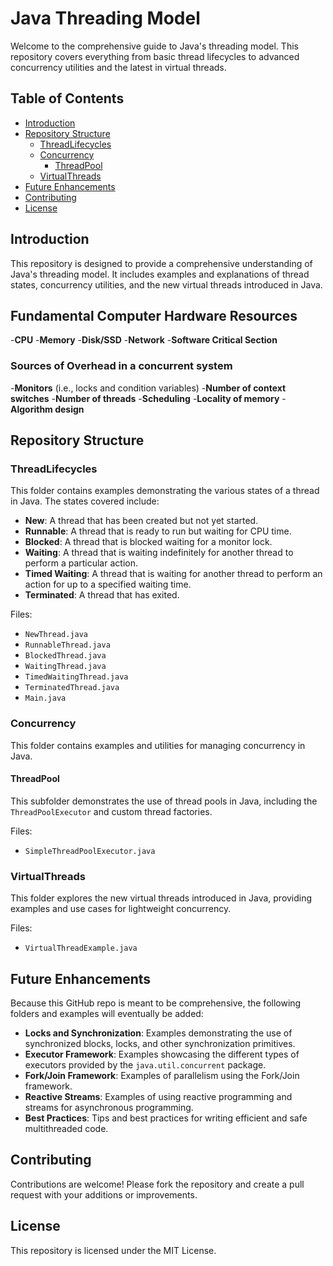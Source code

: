 # Java Threading Model

Welcome to the comprehensive guide to Java's threading model. This repository covers everything from basic thread lifecycles to advanced concurrency utilities and the latest in virtual threads.

## Table of Contents

- [Introduction](#introduction)
- [Repository Structure](#repository-structure)
  - [ThreadLifecycles](#threadlifecycles)
  - [Concurrency](#concurrency)
    - [ThreadPool](#threadpool)
  - [VirtualThreads](#virtualthreads)
- [Future Enhancements](#future-enhancements)
- [Contributing](#contributing)
- [License](#license)

## Introduction

This repository is designed to provide a comprehensive understanding of Java's threading model. It includes examples and explanations of thread states, concurrency utilities, and the new virtual threads introduced in Java.

## Fundamental Computer Hardware Resources
-**CPU**
-**Memory**
-**Disk/SSD**
-**Network**
-**Software Critical Section**

### Sources of Overhead in a concurrent system
-**Monitors** (i.e., locks and condition variables)
-**Number of context switches**
-**Number of threads**
-**Scheduling**
-**Locality of memory**
-**Algorithm design**

## Repository Structure

### ThreadLifecycles

This folder contains examples demonstrating the various states of a thread in Java. The states covered include:

- **New**: A thread that has been created but not yet started.
- **Runnable**: A thread that is ready to run but waiting for CPU time.
- **Blocked**: A thread that is blocked waiting for a monitor lock.
- **Waiting**: A thread that is waiting indefinitely for another thread to perform a particular action.
- **Timed Waiting**: A thread that is waiting for another thread to perform an action for up to a specified waiting time.
- **Terminated**: A thread that has exited.

Files:
- `NewThread.java`
- `RunnableThread.java`
- `BlockedThread.java`
- `WaitingThread.java`
- `TimedWaitingThread.java`
- `TerminatedThread.java`
- `Main.java`

### Concurrency

This folder contains examples and utilities for managing concurrency in Java.

#### ThreadPool

This subfolder demonstrates the use of thread pools in Java, including the `ThreadPoolExecutor` and custom thread factories.

Files:
- `SimpleThreadPoolExecutor.java`

### VirtualThreads

This folder explores the new virtual threads introduced in Java, providing examples and use cases for lightweight concurrency.

Files:
- `VirtualThreadExample.java`

## Future Enhancements

Because this GitHub repo is meant to be comprehensive, the following folders and examples will eventually be added:

- **Locks and Synchronization**: Examples demonstrating the use of synchronized blocks, locks, and other synchronization primitives.
- **Executor Framework**: Examples showcasing the different types of executors provided by the `java.util.concurrent` package.
- **Fork/Join Framework**: Examples of parallelism using the Fork/Join framework.
- **Reactive Streams**: Examples of using reactive programming and streams for asynchronous programming.
- **Best Practices**: Tips and best practices for writing efficient and safe multithreaded code.

## Contributing

Contributions are welcome! Please fork the repository and create a pull request with your additions or improvements.

## License

This repository is licensed under the MIT License.
